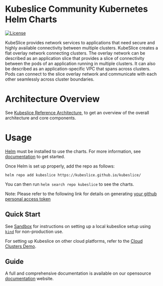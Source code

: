 # Kubeslice Community Kubernetes Helm Charts

[![License](https://img.shields.io/badge/License-Apache%202.0-blue.svg)](https://opensource.org/licenses/Apache-2.0)

KubeSlice provides network services to applications that need secure and highly available connectivity between multiple clusters. KubeSlice creates a flat overlay network connecting clusters. The overlay network can be described as an application slice that provides a slice of connectivity between the pods of an application running in multiple clusters. It can also be described as an application-specific VPC that spans across clusters. Pods can connect to the slice overlay network and communicate with each other seamlessly across cluster boundaries.

# Architecture Overview
See [Kubeslice Reference Architecture](https://kubeslice.io/documentation/open-source/latest/overview/architecture), to get an overview of the overall architecture and core components.

# Usage

[Helm](https://helm.sh) must be installed to use the charts. For more information, see [documentation](https://helm.sh/docs/) to get started.


Once Helm is set up properly, add the repo as follows:

```console
helm repo add kubeslice https://kubeslice.github.io/kubeslice/
```

You can then run `helm search repo kubeslice` to see the charts.

Note: Please refer to the following link for details on generating [your github personal access token](https://docs.github.com/en/authentication/keeping-your-account-and-data-secure/creating-a-personal-access-token) 


Quick Start
---

See [Sandbox](https://kubeslice.io/documentation/open-source/1.3.0/playground/sandbox) for instructions on setting up a local kubeslice setup using [`kind`](https://kind.sigs.k8s.io/) for non-production use.

For setting up Kubeslice on other cloud platforms, refer to the [Cloud Clusters Demo](https://kubeslice.io/documentation/open-source/latest/tutorials/kubeslice-cli-tutorials/kubeslice-cli-demo-on-cloud-clusters).


Guide
---
A full and comprehensive documentation is available on our opensource [documentation](https://kubeslice.io/documentation/open-source/) website.
